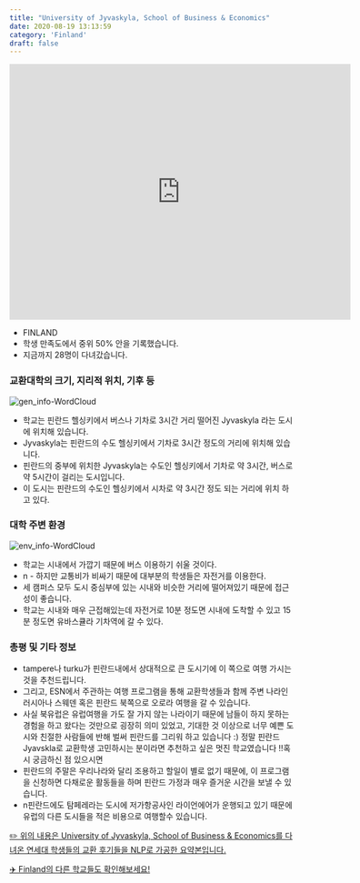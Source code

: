 ```yaml
---
title: "University of Jyvaskyla, School of Business & Economics"
date: 2020-08-19 13:13:59
category: 'Finland'
draft: false
---
```


<iframe
width="600"
height="450"
frameborder="0" style="border:0"
src="https://www.google.com/maps/embed/v1/place?key=AIzaSyC9e1AME-pVmWC4hBpFdu5S4dKzyepa3HQ&q=University+of+Jyvaskyla,+School+of+Business+&+Economics&center=62.2365317,25.7316336&zoom=14" allowfullscreen>
</iframe>

* FINLAND
* 학생 만족도에서 중위 50% 안을 기록했습니다.
* 지금까지 28명이 다녀갔습니다. 

### 교환대학의 크기, 지리적 위치, 기후 등

![gen_info-WordCloud](../univ_wordclouds_okt/gen_info/FI000009_gen_info_okt.png)

* 학교는 핀란드 헬싱키에서 버스나 기차로 3시간 거리 떨어진 Jyvaskyla 라는 도시에 위치해 있습니다.
* Jyvaskyla는 핀란드의 수도 헬싱키에서 기차로 3시간 정도의 거리에 위치해 있습니다.
* 핀란드의 중부에 위치한 Jyvaskyla는 수도인 헬싱키에서 기차로 약 3시간, 버스로 약 5시간이 걸리는 도시입니다.
* 이 도시는 핀란드의 수도인 헬싱키에서 시차로 약 3시간 정도 되는 거리에 위치 하고 있다.


### 대학 주변 환경

![env_info-WordCloud](../univ_wordclouds_okt/env_info/FI000009_env_info_okt.png)

* 학교는 시내에서 가깝기 때문에 버스 이용하기 쉬울 것이다.
* n - 하지만 교통비가 비싸기 때문에 대부분의 학생들은 자전거를 이용한다.
* 세 캠퍼스 모두 도시 중심부에 있는 시내와 비슷한 거리에 떨어져있기 때문에 접근성이 좋습니다.
* 학교는 시내와 매우 근접해있는데 자전거로 10분 정도면 시내에 도착할 수 있고 15분 정도면 유바스큘라 기차역에 갈 수 있다.


### 총평 및 기타 정보 
* tampere나 turku가 핀란드내에서 상대적으로 큰 도시기에 이 쪽으로 여행 가시는 것을 추천드립니다.
* 그리고, ESN에서 주관하는 여행 프로그램을 통해 교환학생들과 함께 주변 나라인 러시아나 스웨덴 혹은 핀란드 북쪽으로 오로라 여행을 갈 수 있습니다.
* 사실 북유럽은 유럽여행을 가도 잘 가지 않는 나라이기 때문에 남들이 하지 못하는 경험을 하고 왔다는 것만으로 굉장히 의미 있었고, 기대한 것 이상으로 너무 예쁜 도시와 친절한 사람들에 반해 벌써 핀란드를 그리워 하고 있습니다 :) 정말 핀란드 Jyavskla로 교환학생 고민하시는 분이라면 추천하고 싶은 멋진 학교였습니다 !!혹시 궁금하신 점 있으시면
* 핀란드의 주말은 우리나라와 달리 조용하고 할일이 별로 없기 때문에, 이 프로그램을 신청하면 다채로운 활동들을 하며 핀란드 가정과 매우 즐거운 시간을 보낼 수 있습니다.
* n핀란드에도 탐페레라는 도시에 저가항공사인 라이언에어가 운행되고 있기 때문에 유럽의 다른 도시들을 적은 비용으로 여행할수 있습니다.


[✏️ 위의 내용은 University of Jyvaskyla, School of Business & Economics를 다녀온 연세대 학생들의 교환 후기들을 NLP로 가공한 요약본입니다.](http://oia.yonsei.ac.kr/partner/expReport.asp?ucode=FI000009&bgbn=A)

[✈️ Finland의 다른 학교들도 확인해보세요!](https://yonsei-exchange.netlify.app/?category=Finland)
